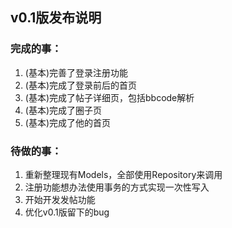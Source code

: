 ## v0.1版发布说明

### 完成的事：
1. (基本)完善了登录注册功能
2. (基本)完成了登录前后的首页
3. (基本)完成了帖子详细页，包括bbcode解析
4. (基本)完成了圈子页
5. (基本)完成了他的首页

### 待做的事：
1. 重新整理现有Models，全部使用Repository来调用
2. 注册功能想办法使用事务的方式实现一次性写入
3. 开始开发发帖功能
4. 优化v0.1版留下的bug
